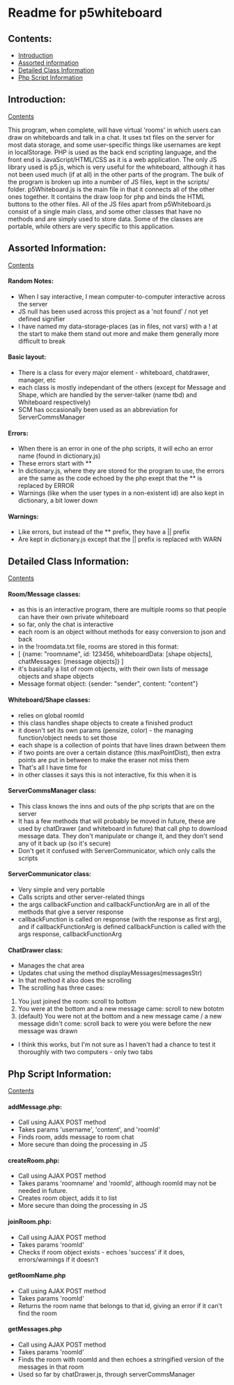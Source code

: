 # Readme for p5whiteboard

## Contents:
- [Introduction](#Introduction)
- [Assorted information](#Assorted-Information)
- [Detailed Class Information](#Detailed-Class-Information)
- [Php Script Information](#Php-Script-Information)


## Introduction:
[Contents](#Contents)

This program, when complete, will have virtual 'rooms' in which users can draw on whiteboards and talk in a chat. It uses txt files on the server for most data storage, and some user-specific things like usernames are kept in localStorage. PHP is used as the back end scripting language, and the front end is JavaScript/HTML/CSS as it is a web application. The only JS library used is p5.js, which is very useful for the whiteboard, although it has not been used much (if at all) in the other parts of the program.
The bulk of the program is broken up into a number of JS files, kept in the scripts/ folder. p5Whiteboard.js is the main file in that it connects all of the other ones together. It contains the draw loop for php and binds the HTML buttons to the other files. All of the JS files apart from p5Whiteboard.js consist of a single main class, and some other classes that have no methods and are simply used to store data. Some of the classes are portable, while others are very specific to this application.


## Assorted Information:
[Contents](#Contents)
#### Random Notes:
- When I say interactive, I mean computer-to-computer interactive across the server
- JS null has been used across this project as a 'not found' / not yet defined signifier
- I have named my data-storage-places (as in files, not vars) with a ! at the start to make them stand out more and make them generally more difficult to break

#### Basic layout:
- There is a class for every major element - whiteboard, chatdrawer, manager, etc
- each class is mostly independant of the others (except for Message and Shape, which are handled by the server-talker (name tbd) and Whiteboard respectively)
- SCM has occasionally been used as an abbreviation for ServerCommsManager

#### Errors:
- When there is an error in one of the php scripts, it will echo an error name (found in dictionary.js)
- These errors start with **
- In dictionary.js, where they are stored for the program to use, the errors are the same as the code echoed by the php exept that the ** is replaced by ERROR
- Warnings (like when the user types in a non-existent id) are also kept in dictionary, a bit lower down

#### Warnings:
- Like errors, but instead of the ** prefix, they have a || prefix
- Are kept in dictionary.js except that the || prefix is replaced with WARN


## Detailed Class Information:
[Contents](#Contents)
#### Room/Message classes:
- as this is an interactive program, there are multiple rooms so that people can have their own private whiteboard
- so far, only the chat is interactive
- each room is an object without methods for easy conversion to json and back
- in the !roomdata.txt file, rooms are stored in this format:
- [ {name: "roomname", id: 123456, whiteboardData: [shape objects], chatMessages: [message objects]} ]
- it's basically a list of room objects, with their own lists of message objects and shape objects
- Message format object: {sender: "sender", content: "content"}

#### Whiteboard/Shape classes:
- relies on global roomId
- this class handles shape objects to create a finished product
- it doesn't set its own params (pensize, color) - the managing function/object needs to set those
- each shape is a collection of points that have lines drawn between them
- if two points are over a certain distance (this.maxPointDist), then extra points are put in between to make the eraser not miss them
- That's all I have time for
- in other classes it says this is not interactive, fix this when it is

#### ServerCommsManager class:
- This class knows the inns and outs of the php scripts that are on the server
- It has a few methods that will probably be moved in future, these are used by chatDrawer (and whiteboard in future) that call php to download message data. They don't manipulate or change it, and they don't send any of it back up (so it's secure)
- Don't get it confused with ServerCommunicator, which only calls the scripts

#### ServerCommunicator class:
- Very simple and very portable
- Calls scripts and other server-related things
- the args callbackFunction and callbackFunctionArg are in all of the methods that give a server response
- callbackFunction is called on response (with the response as first arg), and if callbackFunctionArg is defined callbackFunction is called with the args response, callbackFunctionArg

#### ChatDrawer class:
- Manages the chat area
- Updates chat using the method displayMessages(messagesStr)
- In that method it also does the scrolling
- The scrolling has three cases:
1. You just joined the room: scroll to bottom
2. You were at the bottom and a new message came: scroll to new bototm
3. (default) You were not at the bottom and a new message came / a new message didn't come: scroll back to were you were before the new message was drawn
- I think this works, but I'm not sure as I haven't had a chance to test it thoroughly with two computers - only two tabs


## Php Script Information:
[Contents](#Contents)
#### addMessage.php:
- Call using AJAX POST method
- Takes params 'username', 'content', and 'roomId'
- Finds room, adds message to room chat
- More secure than doing the processing in JS

#### createRoom.php:
- Call using AJAX POST method
- Takes params 'roomname' and 'roomId', although roomId may not be needed in future.
- Creates room object, adds it to list
- More secure than doing the processing in JS

#### joinRoom.php:
- Call using AJAX POST method
- Takes params 'roomId'
- Checks if room object exists - echoes 'success' if it does, errors/warnings if it doesn't

#### getRoomName.php
- Call using AJAX POST method
- Takes params 'roomId'
- Returns the room name that belongs to that id, giving an error if it can't find the room

#### getMessages.php
- Call using AJAX POST method
- Takes params 'roomId'
- Finds the room with roomId and then echoes a stringified version of the messages in that room
- Used so far by chatDrawer.js, through serverCommsManager